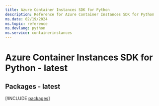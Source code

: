 ```yaml
---
title: Azure Container Instances SDK for Python
description: Reference for Azure Container Instances SDK for Python
ms.date: 02/19/2024
ms.topic: reference
ms.devlang: python
ms.service: containerinstances
---
```

# Azure Container Instances SDK for Python - latest
## Packages - latest
[!INCLUDE [packages](container-instances-index.md)]